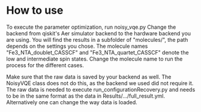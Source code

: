 # How to use
To execute the parameter optimization, run noisy_vqe.py
Change the backend from qiskit's Aer simulator backend to the hardware backend you are using.
You will find the results in a subfolder of "molecules/", the path depends on the settings you chose.
The molecule names "Fe3_NTA_doublet_CASSCF" and "Fe3_NTA_quartet_CASSCF" denote the low and intermediate
spin states.
Change the molecule name to run the process for the different cases.

Make sure that the raw data is saved by your backend as well.
The NoisyVQE class does not do this, as the backend we used did not require it.
The raw data is needed to execute run_configurationRecovery.py and needs to be in the same format as the data
in Results/.../full_result.yml.
Alternatively one can change the way data is loaded.

